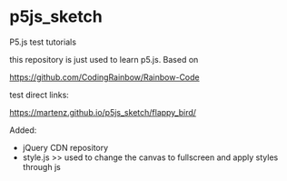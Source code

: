# p5js_sketch
P5.js test tutorials

this repository is just used to learn p5.js. Based on

https://github.com/CodingRainbow/Rainbow-Code

test direct links:

https://martenz.github.io/p5js_sketch/flappy_bird/


Added:
* jQuery CDN repository
* style.js >> used to change the canvas to fullscreen and apply styles through js
